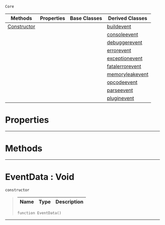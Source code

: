  `Core`

|Methods|Properties|Base Classes|Derived Classes|
|---|---|---|---|
|[ Constructor](https://github.com/ZilchEngine/ZilchDocs/blob/master/code_reference/nada_base_types/eventdata.markdown#eventdata-void)| | |[buildevent](https://github.com/ZilchEngine/ZilchDocs/blob/master/code_reference/nada_base_types/buildevent.markdown)|
| | | |[consoleevent](https://github.com/ZilchEngine/ZilchDocs/blob/master/code_reference/nada_base_types/consoleevent.markdown)|
| | | |[debuggerevent](https://github.com/ZilchEngine/ZilchDocs/blob/master/code_reference/nada_base_types/debuggerevent.markdown)|
| | | |[errorevent](https://github.com/ZilchEngine/ZilchDocs/blob/master/code_reference/nada_base_types/errorevent.markdown)|
| | | |[exceptionevent](https://github.com/ZilchEngine/ZilchDocs/blob/master/code_reference/nada_base_types/exceptionevent.markdown)|
| | | |[fatalerrorevent](https://github.com/ZilchEngine/ZilchDocs/blob/master/code_reference/nada_base_types/fatalerrorevent.markdown)|
| | | |[memoryleakevent](https://github.com/ZilchEngine/ZilchDocs/blob/master/code_reference/nada_base_types/memoryleakevent.markdown)|
| | | |[opcodeevent](https://github.com/ZilchEngine/ZilchDocs/blob/master/code_reference/nada_base_types/opcodeevent.markdown)|
| | | |[parseevent](https://github.com/ZilchEngine/ZilchDocs/blob/master/code_reference/nada_base_types/parseevent.markdown)|
| | | |[pluginevent](https://github.com/ZilchEngine/ZilchDocs/blob/master/code_reference/nada_base_types/pluginevent.markdown)|


 #  Properties


---  
 #  Methods


---  
 #  EventData : Void

 `constructor`

> 
> |Name|Type|Description|
> |---|---|---|
> ``` lang=cpp, name=Nada
> function EventData()
> ``` 


---  
 

 